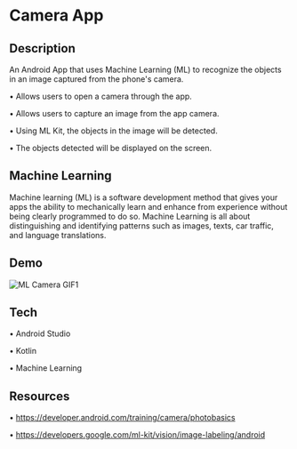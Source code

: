 # Camera App
Description
-----------
An Android App that uses Machine Learning (ML) to recognize the objects in an image captured from the phone's camera.

• Allows users to open a camera through the app.

• Allows users to capture an image from the app camera.

• Using ML Kit, the objects in the image will be detected.

• The objects detected will be displayed on the screen.

Machine Learning
-----------
Machine learning (ML) is a software development method that gives your apps the ability to mechanically learn and enhance from experience without being clearly programmed to do so. Machine Learning is all about distinguishing and identifying patterns such as images, texts, car traffic, and language translations.  

Demo
--------
![ML Camera GIF1](https://user-images.githubusercontent.com/59205692/146061633-8bc8a01b-ca3d-4472-90ab-278fdad20601.gif)

Tech
------
• Android Studio

• Kotlin

• Machine Learning

Resources
---------
•  https://developer.android.com/training/camera/photobasics


• https://developers.google.com/ml-kit/vision/image-labeling/android
